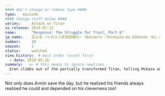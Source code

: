 ```yaml
---
#### don't change or remove type ####
type:   episode
#### change stuff below ####
series:     Attack on Titan
us_release: 2014-07-12 
name:       "Response: The Struggle for Trost, Part 6"
jp_name:    応える ―トロスト区攻防戦⑥― (Kotaeru -Torosuto-ku Kōbōsen (6)-)
number:     10
season:     1
status:     watched
view_history:  # must order recent first
  - date: 2019-05-26 
summary:   >- # this means to ignore newlines
  Eren climbs out of the partially transformed Titan, telling Mikasa and Armin about the basement in his former house. He believes that it holds the secret to mankind's preservation and the key to destroying the Titans. Kitts once again orders the cannon to be loaded out of fear. Eren comes up with two plans of escape. The first is for Eren to retreat as a Titan and criminalize himself in the eyes of humanity, and the second is to have Armin convince Kitts that Eren is an asset rather than a danger. Armin comes to the conclusion that he can still defend his friends despite his cowardice, deciding to try and talk their way out of being executed. Armin tentatively convinces Kitts, only to have him be overcome by fear and give the order to fire once more. The order is halted when Commander Dot Pyxis and his men intervene, sparing their lives. In return, Pyxis asks Eren if he will transform himself to block the gap in Wall Rose to prevent more Titans from getting in. Eren agrees, regardless of whether or not he will be able to control himself as a Titan.
---
```


Not only does Armin save the day, but he realized his friends always realized he could and depended on his cleverness too!